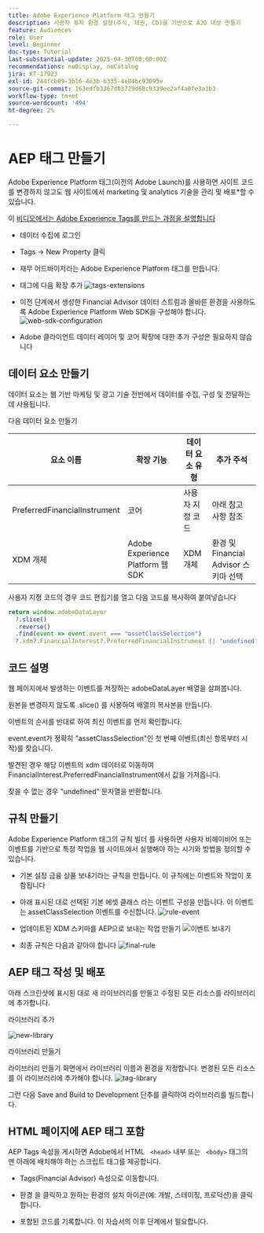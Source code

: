 ```yaml
---
title: Adobe Experience Platform 태그 만들기
description: 사용자 투자 환경 설정(주식, 채권, CD)을 기반으로 AJO 대상 만들기
feature: Audiences
role: User
level: Beginner
doc-type: Tutorial
last-substantial-update: 2025-04-30T00:00:00Z
recommendations: noDisplay, noCatalog
jira: KT-17923
exl-id: 244fcb09-3b16-4e3b-b335-4e84bc93095e
source-git-commit: 163edfb3367d03729d68c9339ee2af4a0fe3a1b3
workflow-type: tm+mt
source-wordcount: '494'
ht-degree: 2%

---
```


# AEP 태그 만들기

Adobe Experience Platform 태그(이전의 Adobe Launch)를 사용하면 사이트 코드를 변경하지 않고도 웹 사이트에서 marketing 및 analytics 기술을 관리 및 배포*할 수 있습니다.

이 [비디오에서는 Adobe Experience Tags를 만드는 과정을 설명합니다](https://experienceleague.adobe.com/en/playlists/experience-platform-get-started-with-tags)

* 데이터 수집에 로그인
* Tags -> New Property 클릭
* 재무 어드바이저라는 Adobe Experience Platform 태그를 만듭니다.

* 태그에 다음 확장 추가
  ![tags-extensions](assets/tags-extensions.png)

* 이전 단계에서 생성한 Financial Advisor 데이터 스트림과 올바른 환경을 사용하도록 Adobe Experience Platform Web SDK을 구성해야 합니다.
  ![web-sdk-configuration](assets/web-sdk-configuration.png)

* Adobe 클라이언트 데이터 레이어 및 코어 확장에 대한 추가 구성은 필요하지 않습니다

## 데이터 요소 만들기

데이터 요소는 웹 기반 마케팅 및 광고 기술 전반에서 데이터를 수집, 구성 및 전달하는 데 사용됩니다.

다음 데이터 요소 만들기

| 요소 이름 | 확장 기능 | 데이터 요소 유형 | 추가 주석 |
|------------------------------|-----------------------------------|-------------------|------------------------------------------------------------------------------------------------------------------------------------------------------------------|
| PreferredFinancialInstrument | 코어 | 사용자 지정 코드 | 아래 참고 사항 참조 |
| XDM 개체 | Adobe Experience Platform 웹 SDK | XDM 개체 | 환경 및 Financial Advisor 스키마 선택 |


사용자 지정 코드의 경우 코드 편집기를 열고 다음 코드를 복사하여 붙여넣습니다

```javascript
return window.adobeDataLayer
  ?.slice()
  .reverse()
  .find(event => event.event === "assetClassSelection")
  ?.xdm?.FinancialInterest?.PreferredFinancialInstrument || "undefined";
```

## 코드 설명

웹 페이지에서 발생하는 이벤트를 저장하는 adobeDataLayer 배열을 살펴봅니다.

원본을 변경하지 않도록 .slice() 를 사용하여 배열의 복사본을 만듭니다.

이벤트의 순서를 반대로 하여 최신 이벤트를 먼저 확인합니다.

event.event가 정확히 &quot;assetClassSelection&quot;인 첫 번째 이벤트(최신 항목부터 시작)를 찾습니다.

발견된 경우 해당 이벤트의 xdm 데이터로 이동하여 FinancialInterest.PreferredFinancialInstrument에서 값을 가져옵니다.

찾을 수 없는 경우 &quot;undefined&quot; 문자열을 반환합니다.



## 규칙 만들기

Adobe Experience Platform 태그의 규칙 빌더 를 사용하면 사용자 비헤이비어 또는 이벤트를 기반으로 특정 작업을 웹 사이트에서 실행해야 하는 시기와 방법을 정의할 수 있습니다.

* 기본 설정 금융 상품 보내기라는 규칙을 만듭니다. 이 규칙에는 이벤트와 작업이 포함됩니다


* 아래 표시된 대로 선택된 기본 에셋 클래스 라는 이벤트 구성을 만듭니다. 이 이벤트는 assetClassSelection 이벤트를 수신합니다.
  ![rule-event](assets/rule-event.png)


* 업데이트된 XDM 스키마를 AEP으로 보내는 작업 만들기
  ![이벤트 보내기](assets/rule-send-event.png)

* 최종 규칙은 다음과 같아야 합니다
  ![final-rule](assets/final-rule.png)

## AEP 태그 작성 및 배포


아래 스크린샷에 표시된 대로 새 라이브러리를 만들고 수정된 모든 리소스를 라이브러리에 추가합니다.

라이브러리 추가

![new-library](assets/tag-add-library.png)

라이브러리 만들기

라이브러리 만들기 화면에서 라이브러리 이름과 환경을 지정합니다.
변경된 모든 리소스를 이 라이브러리에 추가해야 합니다.
![tag-library](assets/tag-build-library.png)

그런 다음 Save and Build to Development 단추를 클릭하여 라이브러리를 빌드합니다.

## HTML 페이지에 AEP 태그 포함

AEP Tags 속성을 게시하면 Adobe에서 HTML ``` <head>``` 내부 또는 ``` <body>``` 태그의 맨 아래에 배치해야 하는 스크립트 태그를 제공합니다.

* Tags(Financial Advisor) 속성으로 이동합니다.

* 환경 을 클릭하고 원하는 환경의 설치 아이콘(예: 개발, 스테이징, 프로덕션)을 클릭합니다.

* 포함된 코드를 기록합니다. 이 자습서의 이후 단계에서 필요합니다.
